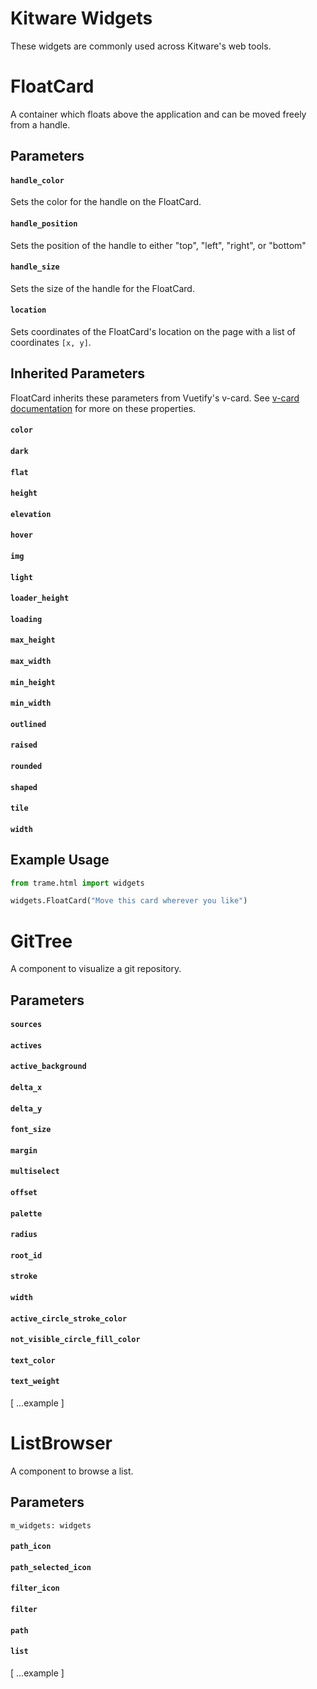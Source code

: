 # Kitware Widgets
These widgets are commonly used across Kitware's web tools.

# FloatCard
A container which floats above the application and can be moved freely from a handle.

## Parameters
#### `handle_color`
Sets the color for the handle on the FloatCard.
#### `handle_position`
Sets the position of the handle to either "top", "left", "right", or "bottom"
#### `handle_size`
Sets the size of the handle for the FloatCard.
#### `location`
Sets coordinates of the FloatCard's location on the page with a list of coordinates `[x, y]`.

## Inherited Parameters
FloatCard inherits these parameters from Vuetify's v-card. See [v-card documentation](https://vuetifyjs.com/en/api/v-card/#props) for more on these properties.
#### `color`
#### `dark`
#### `flat`
#### `height`
#### `elevation`
#### `hover`
#### `img`
#### `light`
#### `loader_height`
#### `loading`
#### `max_height`
#### `max_width`
#### `min_height`
#### `min_width`
#### `outlined`
#### `raised`
#### `rounded`
#### `shaped`
#### `tile`
#### `width`

## Example Usage
```python
from trame.html import widgets

widgets.FloatCard("Move this card wherever you like")
```

# GitTree
A component to visualize a git repository.

## Parameters
#### `sources`
#### `actives`
#### `active_background`
#### `delta_x`
#### `delta_y`
#### `font_size`
#### `margin`
#### `multiselect`
#### `offset`
#### `palette`
#### `radius`
#### `root_id`
#### `stroke`
#### `width`
#### `active_circle_stroke_color`
#### `not_visible_circle_fill_color`
#### `text_color`
#### `text_weight`

[ ...example ]

# ListBrowser
A component to browse a list.
## Parameters
    m_widgets: widgets
#### `path_icon`
#### `path_selected_icon`
#### `filter_icon`
#### `filter`
#### `path`
#### `list`

[ ...example ]

